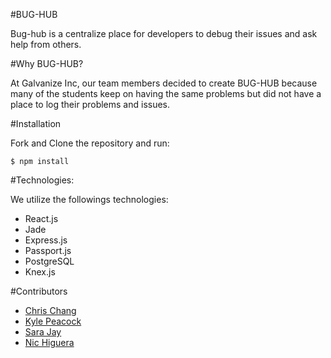 #BUG-HUB

Bug-hub is a centralize place for developers to debug their issues and ask help from others.


#Why BUG-HUB?

At Galvanize Inc, our team members decided to create BUG-HUB because many of the students keep on having the same problems but did not have a place to log their problems and issues.


#Installation

Fork and Clone the repository and run:

```
$ npm install
```

#Technologies: 

We utilize the followings technologies:
<ul>
	<li> React.js </li>
	<li> Jade </li>
	<li> Express.js </li>
	<li> Passport.js </li>
	<li> PostgreSQL </li>
	<li> Knex.js </li>
</ul>

#Contributors
<ul>
  <li><a href="https://github.com/chrischang">Chris Chang</a></li>
  <li><a href="https://github.com/krpeacock">Kyle Peacock</a></li>
  <li><a href="https://github.com/sarabpj">Sara Jay</a></li>
  <li><a href="https://github.com/massiv64">Nic Higuera</a></li>
</ul>
